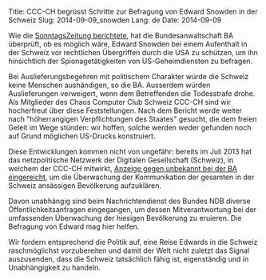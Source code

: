 Title: CCC-CH begrüsst Schritte zur Befragung von Edward Snowden in der Schweiz
Slug: 2014-09-09_snowden
Lang: de
Date: 2014-09-09

Wie die [SonntagsZeitung berichtete](http://webapp.sonntagszeitung.ch/read/sz_07_09_2014/nachrichten/Bundesanwaltschaft-ebnet-Weg-fuer-Anhoerung-von-Edward-Snowden-14366), hat die Bundesanwaltschaft BA überprüft, ob es möglich wäre, Edward Snowden bei einem Aufenthalt in der Schweiz vor rechtlichen Übergriffen durch die USA zu schützen, um ihn hinsichtlich der Spionagetätigkeiten von US-Geheimdiensten zu befragen.

Bei Auslieferungsbegehren mit politischem Charakter würde die Schweiz keine Menschen aushändigen, so die BA. Ausserdem würden Auslieferungen verweigert, wenn dem Betreffenden die Todesstrafe drohe. Als Mitglieder des Chaos Computer Club Schweiz CCC-CH sind wir hocherfreut über diese Feststellungen. Nach dem Bericht werde weiter nach "höherrangigen Verpflichtungen des Staates" gesucht, die dem freien Geleit im Wege stünden: wir hoffen, solche werden weder gefunden noch auf Grund möglichen US-Drucks konstruiert.

Diese Entwicklungen kommen nicht von ungefähr: bereits im Juli 2013 hat das netzpolitische Netzwerk der Digitalen Gesellschaft (Schweiz), in welchem der CCC-CH mitwirkt, [Anzeige gegen unbekannt bei der BA eingereicht](https://www.digitale-gesellschaft.ch/2013/07/07/strafanzeige-wegen-verbotenem-nachrichtendienst-bezuglich-prismtempora/), um die Überwachung der Kommunikation der gesamten in der Schweiz ansässigen Bevölkerung aufzuklären.

Davon unabhängig sind beim Nachrichtendienst des Bundes NDB diverse Öffentlichkeitsanfragen eingegangen, um dessen Mitverantwortung bei der umfassenden Überwachung der hiesigen Bevölkerung zu eruieren. Die Befragung von Edward mag hier helfen.

Wir fordern entsprechend die Politik auf, eine Reise Edwards in die Schweiz raschmöglichst vorzubereiten und damit der Welt nicht zuletzt das Signal auszusenden, dass die Schweiz tatsächlich fähig ist, eigenständig und in Unabhängigkeit zu handeln.
